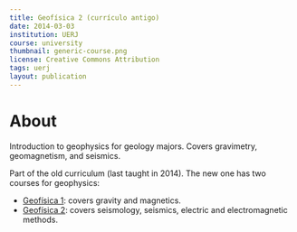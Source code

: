 ```yaml
---
title: Geofísica 2 (currículo antigo)
date: 2014-03-03
institution: UERJ
course: university
thumbnail: generic-course.png
license: Creative Commons Attribution
tags: uerj
layout: publication
---
```


# About

Introduction to geophysics for geology majors.
Covers gravimetry, geomagnetism, and seismics.

Part of the old curriculum (last taught in 2014).
The new one has two courses for geophysics:

* [Geofísica 1](/teaching/geofisica1.html): covers gravity and
  magnetics.
* [Geofísica 2](/teaching/geofisica2.html): covers seismology,
  seismics, electric and electromagnetic methods.

